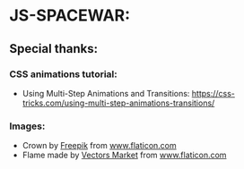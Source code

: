 # JS-SPACEWAR:

## Special thanks:

### CSS animations tutorial:
- Using Multi-Step Animations and Transitions: https://css-tricks.com/using-multi-step-animations-transitions/

### Images:
- <div>Crown by <a href="https://www.freepik.com" title="Freepik">Freepik</a> from <a href="https://www.flaticon.com/" title="Flaticon">www.flaticon.com</a></div>

- <div>Flame made by <a href="https://www.flaticon.com/authors/vectors-market" title="Vectors Market">Vectors Market</a> from <a href="https://www.flaticon.com/" title="Flaticon">www.flaticon.com</a></div>